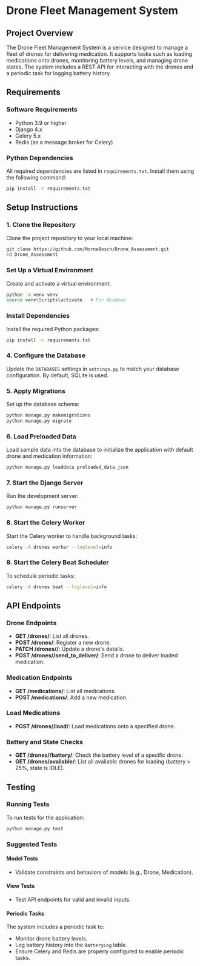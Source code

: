 # Drone Fleet Management System

## Project Overview
The Drone Fleet Management System is a service designed to manage a fleet of drones for delivering medication. It supports tasks such as loading medications onto drones, monitoring battery levels, and managing drone states. The system includes a REST API for interacting with the drones and a periodic task for logging battery history.

## Requirements

### Software Requirements
- Python 3.9 or higher
- Django 4.x
- Celery 5.x
- Redis (as a message broker for Celery)

### Python Dependencies
All required dependencies are listed in `requirements.txt`. Install them using the following command:

```bash
pip install -r requirements.txt
```

## Setup Instructions

### 1. Clone the Repository
Clone the project repository to your local machine:

```bash
git clone https://github.com/MorneBosch/Drone_Assessment.git
cd Drone_Assessment
```
### Set Up a Virtual Environment
Create and activate a virtual environment:

```bash
python -m venv venv
source venv\Scripts\activate   # For Windows
```

### Install Dependencies
Install the required Python packages:

```bash
pip install -r requirements.txt
```

### 4. Configure the Database
Update the `DATABASES` settings in `settings.py` to match your database configuration. By default, SQLite is used.

### 5. Apply Migrations
Set up the database schema:

```bash
python manage.py makemigrations
python manage.py migrate
```

### 6. Load Preloaded Data
Load sample data into the database to initialize the application with default drone and medication information:

```bash
python manage.py loaddata preloaded_data.json
```

### 7. Start the Django Server
Run the development server:

```bash
python manage.py runserver
```

### 8. Start the Celery Worker
Start the Celery worker to handle background tasks:

```bash
celery -A drones worker --loglevel=info
```

### 9. Start the Celery Beat Scheduler
To schedule periodic tasks:

```bash
celery -A drones beat --loglevel=info
```

## API Endpoints

### Drone Endpoints
- **GET /drones/**: List all drones.
- **POST /drones/**: Register a new drone.
- **PATCH /drones/<id>/**: Update a drone's details.
- **POST /drones/<id>/send_to_deliver/**: Send a drone to deliver loaded medication.

### Medication Endpoints
- **GET /medications/**: List all medications.
- **POST /medications/**: Add a new medication.

### Load Medications
- **POST /drones/<id>/load/**: Load medications onto a specified drone.

### Battery and State Checks
- **GET /drones/<id>/battery/**: Check the battery level of a specific drone.
- **GET /drones/available/**: List all available drones for loading (battery > 25%, state is IDLE).

## Testing

### Running Tests
To run tests for the application:

```bash
python manage.py test
```

### Suggested Tests

#### Model Tests
- Validate constraints and behaviors of models (e.g., Drone, Medication).

#### View Tests
- Test API endpoints for valid and invalid inputs.

#### Periodic Tasks
The system includes a periodic task to:

- Monitor drone battery levels.
- Log battery history into the `BatteryLog` table.
- Ensure Celery and Redis are properly configured to enable periodic tasks.